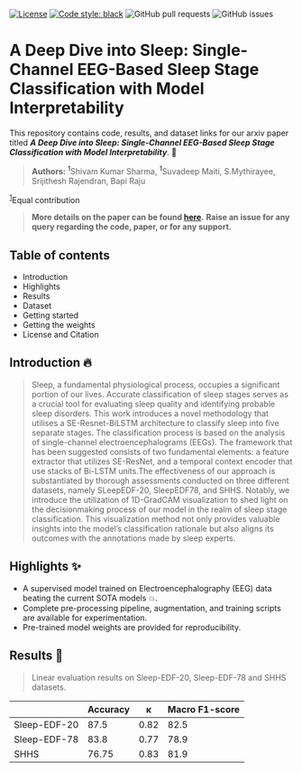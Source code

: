 [![License](https://img.shields.io/badge/License-Apache_2.0-blue.svg)](https://opensource.org/licenses/Apache-2.0)
[![Code style: black](https://img.shields.io/badge/code%20style-black-000000.svg)](https://github.com/ambv/black)
![GitHub pull requests](https://img.shields.io/github/issues-pr/suvadeepmaiti/EEG_Sleep_Stage_classification)
![GitHub issues](https://img.shields.io/github/issues/suvadeepmaiti/EEG_Sleep_Stage_classification)

# A Deep Dive into Sleep: Single-Channel EEG-Based Sleep Stage Classification with Model Interpretability
This repository contains code, results, and dataset links for our arxiv paper titled ***A Deep Dive into Sleep: Single-Channel EEG-Based Sleep Stage Classification with Model Interpretability***. 📝
>**Authors:** <a name="myfootnote1"><sup>1</sup></a>Shivam Kumar Sharma, <a name="myfootnote1"><sup>1</sup></a>Suvadeep Maiti, S.Mythirayee, Srijithesh Rajendran, Bapi Raju

<sup>[1](#myfootnote1)</sup>Equal contribution

>**More details on the paper can be found [here](http://arxiv.org/abs/2309.07156).**
> **Raise an issue for any query regarding the code, paper, or for any support.**

## Table of contents
- Introduction
- Highlights
- Results
- Dataset
- Getting started
- Getting the weights
- License and Citation

## Introduction 🔥

>Sleep, a fundamental physiological process, occupies a significant portion of our lives. Accurate classification of sleep stages serves as a crucial tool for evaluating sleep quality and identifying probable sleep disorders. This work introduces a novel methodology that utilises a SE-Resnet-BiLSTM architecture to classify sleep into five separate stages. The classification process is based on the analysis of single-channel electroencephalograms (EEGs). The framework that has been suggested consists of two fundamental elements: a feature extractor that utilizes SE-ResNet, and a temporal context encoder that use stacks of Bi-LSTM units.The effectiveness of our approach is substantiated by thorough assessments conducted on three different datasets, namely SLeepEDF-20, SleepEDF78, and SHHS. Notably, we introduce the utilization of 1D-GradCAM visualization to shed light on the decisionmaking process of our model in the realm of sleep stage classification. This visualization method not only provides valuable insights into the model’s classification rationale but also aligns its outcomes with the annotations made by sleep experts. 

## Highlights ✨

- A supervised model trained on Electroencephalography (EEG) data beating the current SOTA models 💥.
- Complete pre-processing pipeline, augmentation, and training scripts are available for experimentation.
- Pre-trained model weights are provided for reproducibility.

## Results :man_dancing:

> Linear evaluation results on Sleep-EDF-20, Sleep-EDF-78 and SHHS datasets.

|          | Accuracy | κ | Macro F1-score |
| -------- | ------------- | ------------- | ------------- |
| Sleep-EDF-20| 87.5 | 0.82 | 82.5 |
| Sleep-EDF-78 | 83.8 | 0.77 | 78.9 |
| SHHS| 76.75 | 0.83 | 81.9 |


  
   
  


